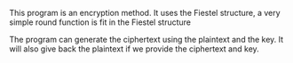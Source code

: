 This program is an encryption method.
It uses the Fiestel structure, a very simple round function is fit in the Fiestel structure


The program can generate the ciphertext using the plaintext and the key.
It will also give back the plaintext if we provide the ciphertext and key.
